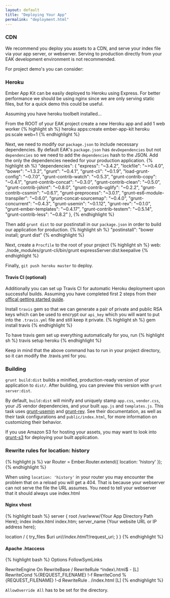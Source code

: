 ```yaml
---
layout: default
title: "Deploying Your App"
permalink: "deployment.html"
---
```

### CDN

We recommend you deploy you assets to a CDN, and serve your index file via your app server, or webserver.
Serving to production directly from your EAK development environment is not recommended.


For project demo's you can consider:


### Heroku
Ember App Kit can be easily deployed to Heroku using Express. For better
performance we should be using nginx since we are only serving static files, but
for a quick demo this could be useful.

Assuming you have heroku toolbelt installed...

From the ROOT of your EAK project create a new Heroku app and add 1 web worker
{% highlight sh %}
heroku apps:create ember-app-kit
heroku ps:scale web=1
{% endhighlight %}

Next, we need to modify our `package.json` to include necessary dependencies.  By default EAK's `package.json` has `devDependencies` but not `dependencies` so we need to add the `dependencies` hash to the JSON.
Add the only the dependencies needed for your production application.
{% highlight sh %}
"dependencies": {
  "express": "~3.4.2",
  "lockfile": "~>0.4.0",
  "bower": "~1.3.2",
  "grunt": "~0.4.1",
  "grunt-cli": "~0.1.9",
  "load-grunt-config": "~0.7.0",
  "grunt-contrib-watch": "~0.5.3",
  "grunt-contrib-copy": "~0.4.1",
  "grunt-contrib-concat": "~0.3.0",
  "grunt-contrib-clean": "~0.5.0",
  "grunt-contrib-jshint": "~0.8.0",
  "grunt-contrib-uglify": "~0.2.2",
  "grunt-contrib-cssmin": "~0.6.1",
  "grunt-preprocess": "~3.0.1",
  "grunt-es6-module-transpiler": "~0.6.0",
  "grunt-concat-sourcemap": "~0.4.0",
  "grunt-concurrent": "~0.4.3",
  "grunt-usemin": "~0.1.12",
  "grunt-rev": "~0.1.0",
  "grunt-ember-templates": "~0.4.17",
  "grunt-contrib-testem": "~0.5.14",
  "grunt-contrib-less": "~0.8.2"
},
{% endhighlight %}


Then add `grunt dist` to our postinstall in our `package.json` in order to build
our application for production.
{% highlight sh %}
"postinstall": "bower install; grunt dist"
{% endhighlight %}

Next, create a `Procfile` to the root of your project
{% highlight sh %}
web: ./node_modules/grunt-cli/bin/grunt expressServer:dist:keepalive
{% endhighlight %}

Finally, `git push heroku master` to deploy.

#### Travis CI (optional)
Additionally you can set up Travis CI for automatic Heroku deployment upon
successful builds. Assuming you have completed first 2 steps from their
[offical getting started guide](http://about.travis-ci.org/docs/user/getting-started/).

Install `travis` gem so that we can generate a pair of private and public RSA
keys which can be used to encrypt our `api_key` which you will want to put into
the `.travis.yml` file and still keep it private.
{% highlight sh %}
gem install travis
{% endhighlight %}

To have travis gem set up everything automatically for you, run
{% highlight sh %}
travis setup heroku
{% endhighlight %}

Keep in mind that the above command has to run in your project directory, so it
can modify the .travis.yml for you.

### Building

`grunt build:dist` builds a minified, production-ready version of your
application to `dist/`. After building, you can preview this version with
`grunt server:dist`.

By default, `build:dist` will minify and uniquely stamp `app.css`, `vendor.css`,
your JS vendor dependencies, and your built `app.js` and `templates.js`.
This task uses [grunt-usemin](https://github.com/yeoman/grunt-usemin) and
[grunt-rev](https://github.com/cbas/grunt-rev). See their documentation, as well
as their task configurations and `public/index.html`, for more information on
customizing their behavior.

If you use Amazon S3 for hosting your assets, you may want to look into
[grunt-s3](https://github.com/pifantastic/grunt-s3) for deploying your built
application.

### Rewrite rules for location: history

{% highlight js %}
var Router = Ember.Router.extend({
  location: 'history'
});
{% endhighlight %}

When using ```location: 'history'``` in your router you may encounter the problem that on a reload you will get a 404. That is because your webserver can not serve the file the URL assumes. You need to tell your webserver that it should always use index.html

#### Nginx vhost

{% highlight bash %}
server {
  root /var/www/{Your App Directory Path Here};
  index index.html index.htm;
  server_name {Your website URL or IP address here};

  location / {
          try_files $uri $uri/ /index.html?/$request_uri;
  }
}
{% endhighlight %}

#### Apache .htaccess

{% highlight bash %}
Options FollowSymLinks

<IfModule mod_rewrite.c>
  RewriteEngine On
  RewriteBase /
  RewriteRule ^index\.html$ - [L]
  RewriteCond %{REQUEST_FILENAME} !-f
  RewriteCond %{REQUEST_FILENAME} !-d
  RewriteRule . /index.html [L]
</IfModule>
{% endhighlight %}

```AllowOverride All``` has to be set for the directory.


